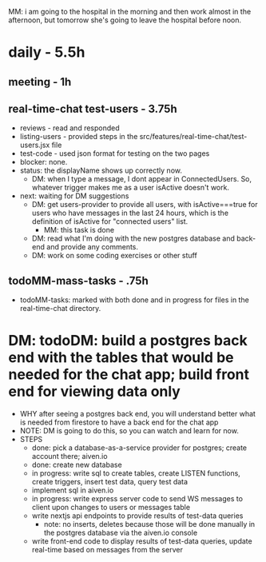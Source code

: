 MM: i am going to the hospital in the morning and then work almost in the afternoon, but tomorrow she's going to leave the hospital before noon.

# daily - 5.5h

## meeting - 1h

## real-time-chat test-users - 3.75h
* reviews - read and responded
* listing-users - provided steps in the src/features/real-time-chat/test-users.jsx file
* test-code - used json format for testing on the two pages
* blocker: none.
* status: the displayName shows up correctly now.
  * DM: when I type a message, I dont appear in ConnectedUsers. So, whatever trigger makes me as a user isActive doesn't work.
* next: waiting for DM suggestions
  * DM: get users-provider to provide all users, with isActive===true for users who have messages in the last 24 hours, which is the definition of isActive for "connected users" list. 
    * MM: this task is done
  * DM: read what I'm doing with the new postgres database and back-end and provide any comments. 
  * DM: work on some coding exercises or other stuff
## todoMM-mass-tasks - .75h
* todoMM-tasks: marked with both done and in progress for files in the real-time-chat directory. 

# DM: todoDM: build a postgres back end with the tables that would be needed for the chat app; build front end for viewing data only
* WHY after seeing a postgres back end, you will understand better what is needed from firestore to have a back end for the chat app
* NOTE: DM is going to do this, so you can watch and learn for now.
* STEPS
  * done: pick a database-as-a-service provider for postgres; create account there; aiven.io
  * done: create new database
  * in progress: write sql to create tables, create LISTEN functions, create triggers, insert test data, query test data
  * implement sql in aiven.io
  * in progress: write express server code to send WS messages to client upon changes to users or messages table
  * write nextjs api endpoints to provide results of test-data queries
    * note: no inserts, deletes because those will be done manually in the postgres database via the aiven.io console
  * write front-end code to display results of test-data queries, update real-time based on messages from the server